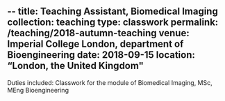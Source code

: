 --
title: Teaching Assistant, Biomedical Imaging
collection: teaching
type: classwork
permalink: /teaching/2018-autumn-teaching
venue: Imperial College London, department of Bioengineering
date: 2018-09-15
location: “London, the United Kingdom"
---

Duties included:
Classwork for the module of Biomedical Imaging, MSc, MEng Bioengineering